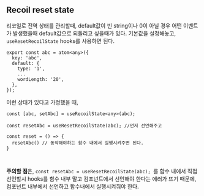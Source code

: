 ## Recoil reset state

리코일로 전역 상태를 관리할때, default값이 빈 string이나 0이 아닐 경우
어떤 이벤트가 발생했을때 default값으로 되돌리고 싶을때가 있다.
기본값을 설정해놓고, `useResetRecoilState` hooks를 사용하면 된다.

```JS
export const abc = atom<any>({
  key: 'abc',
  default: {
    type: '1',
    ...
    wordLength: '20',
  },
});

```

이런 상태가 있다고 가정했을 때,

```JS
const [abc, setAbc] = useRecoilState<any>(abc);

const resetAbc = useResetRecoilState(abc); //먼저 선언해주고

const reset = () => {
  resetAbc() // 동작해야하는 함수 내에서 실행시켜주면 된다.
}



```

**주의할 점**은, 
`const resetAbc = useResetRecoilState(abc); `를 함수 내에서 직접 선언할시
hooks를 함수 내부 말고 컴포넌트에서 선언해야 한다는 에러가 뜨기 때문에,
컴포넌트 내부에서 선언하고 함수내에서 실행시켜줘야 한다.
